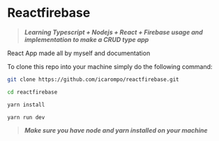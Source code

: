 # Reactfirebase
> **_Learning Typescript + Nodejs + React + Firebase usage and implementation to make a CRUD type app_**

React App made all by myself and documentation

To clone this repo into your machine simply do the following command:

```bash
git clone https://github.com/icarompo/reactfirebase.git

cd reactfirebase

yarn install

yarn run dev
```

> **_Make sure you have node and yarn installed on your machine_**
